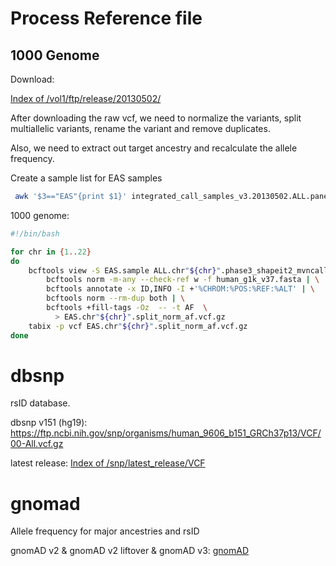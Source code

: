 # Process Reference file

## 1000 Genome

Download:

[Index of /vol1/ftp/release/20130502/](http://ftp.1000genomes.ebi.ac.uk/vol1/ftp/release/20130502/)

After downloading the raw vcf, we need to normalize the variants, split multiallelic variants, rename the variant and remove duplicates. 

Also, we need to extract out target  ancestry and recalculate the allele frequency. 

Create a sample list for EAS samples

```bash
 awk '$3=="EAS"{print $1}' integrated_call_samples_v3.20130502.ALL.panel >EAS.sample
```

1000 genome:

```bash
#!/bin/bash

for chr in {1..22}
do
    bcftools view -S EAS.sample ALL.chr"${chr}".phase3_shapeit2_mvncall_integrated_v5a.20130502.genotypes.vcf.gz | \
        bcftools norm -m-any --check-ref w -f human_g1k_v37.fasta | \
        bcftools annotate -x ID,INFO -I +'%CHROM:%POS:%REF:%ALT' | \
        bcftools norm --rm-dup both | \
        bcftools +fill-tags -Oz  -- -t AF  \
          > EAS.chr"${chr}".split_norm_af.vcf.gz
    tabix -p vcf EAS.chr"${chr}".split_norm_af.vcf.gz
done
```

# dbsnp

rsID database.

dbsnp v151 (hg19): https://ftp.ncbi.nih.gov/snp/organisms/human_9606_b151_GRCh37p13/VCF/00-All.vcf.gz

latest release: [Index of /snp/latest_release/VCF](https://ftp.ncbi.nih.gov/snp/latest_release/VCF/)

# gnomad

Allele frequency for major ancestries and rsID

gnomAD v2 & gnomAD v2 liftover & gnomAD v3:   [gnomAD](https://gnomad.broadinstitute.org/downloads)    
